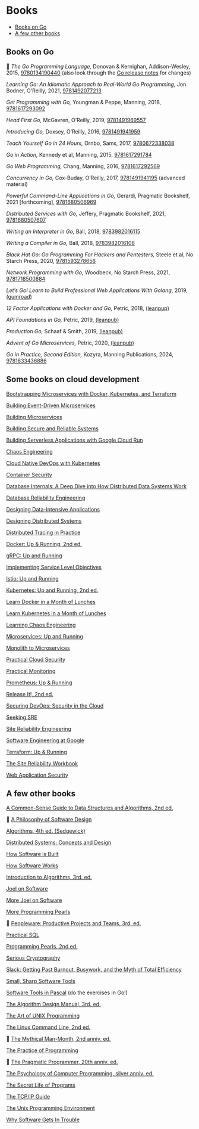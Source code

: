 # Books

- [Books on Go](#books-on-go)
- [A few other books](#a-few-other-books)

## Books on Go

&#x1F34E; <span>*The Go Programming Language,*</span> Donovan & Kernighan, Addison-Wesley, 2015,
[9780134190440](https://www.amazon.com/Programming-Language-Addison-Wesley-Professional-Computing/dp/0134190440) (also look through the [Go release notes](https://golang.org/doc/devel/release.html) for changes)

<span>*Learning Go: An Idiomatic Approach to Real-World Go Programming,*</span> Jon Bodner, O'Reilly, 2021, [9781492077213](https://www.amazon.com/Learning-Go-Idiomatic-Real-World-Programming/dp/1492077216)

<span>*Get Programming with Go,*</span> Youngman & Peppe, Manning, 2018, [9781617293092](https://www.amazon.com/Get-Programming-Go-Nathan-Youngman/dp/1617293091)

<span>*Head First Go,*</span> McGavren, O’Reilly, 2019, [9781491969557](https://www.amazon.com/Head-First-Go-Jay-McGavren/dp/1491969555)

<span>*Introducing Go,*</span> Doxsey, O’Reilly, 2016, [9781491941959](https://www.amazon.com/Introducing-Go-Reliable-Scalable-Programs/dp/1491941952)

<span>*Teach Yourself Go in 24 Hours,*</span> Ornbo, Sams, 2017, [9780672338038](https://www.amazon.com/Sams-Teach-Yourself-Hours-Programming/dp/0672338033)

<span>*Go in Action,*</span> Kennedy et al, Manning, 2015, [9781617291784](https://www.amazon.com/Go-Action-William-Kennedy/dp/1617291781)

<span>*Go Web Programming,*</span> Chang, Manning, 2016, [9781617292569](https://www.amazon.com/Web-Programming-Sau-Sheong-Chang/dp/1617292567)

<span>*Concurrency in Go,*</span> Cox-Buday, O’Reilly, 2017, [9781491941195](https://www.amazon.com/Programming-Language-Addison-Wesley-Professional-Computing/dp/0134190440)
(advanced material)

<span>*Powerful Command-Line Applications in Go,*</span> Gerardi, Pragmatic Bookshelf, 2021 [forthcoming], [9781680506969](https://www.amazon.com/Powerful-Command-Line-Applications-Go-Maintainable/dp/168050696X)

<span>*Distributed Services with Go,*</span> Jeffery, Pragmatic Bookshelf, 2021, [9781680507607](https://www.amazon.com/Distributed-Services-Go-Reliable-Maintainable/dp/1680507605)

<span>*Writing an Interpreter in Go,*</span> Ball, 2018, [9783982016115](https://www.amazon.com/Writing-Interpreter-Go-Thorsten-Ball/dp/3982016118)

<span>*Writing a Compiler in Go,*</span> Ball, 2018, [9783982016108](https://www.amazon.com/Writing-Compiler-Go-Thorsten-Ball/dp/398201610X)

<span>*Black Hat Go: Go Programming For Hackers and Pentesters,*</span> Steele et al, No Starch Press, 2020, [9781593278656](https://www.amazon.com/Black-Hat-Go-Programming-Pentesters/dp/1593278659)

<span>*Network Programming with Go,*</span> Woodbeck, No Starch Press, 2021, [9781718500884](https://www.amazon.com/Network-Programming-Go-Adam-Woodbeck/dp/1718500882)

<span>*Let’s Go! Learn to Build Professional Web Applications With Golang*</span>, 2019, [(gumroad)](https://lets-go.alexedwards.net)

<span>*12 Factor Applications with Docker and Go,*</span> Petric, 2018, [(leanpup)](https://leanpub.com/12fa-docker-golang)

<span>*API Foundations in Go,*</span> Petric, 2019, [(leanpub)](https://leanpub.com/api-foundations)

<span>*Production Go,*</span> Schaaf & Smith, 2019, [(leanpub)](https://leanpub.com/productiongo)

<span>*Advent of Go Microservices,*</span> Petric, 2020, [(leanpub)](https://leanpub.com/go-microservices)

<span>*Go in Practice, Second Edition,*</span> Kozyra, Manning Publications, 2024, [9781633436886](https://www.manning.com/books/go-in-practice-second-edition)

## Some books on cloud development
[Bootstrapping Microservices with Docker, Kubernetes, and Terraform](https://www.amazon.com/Bootstrapping-Microservices-Docker-Kubernetes-Terraform/dp/1617297216)

[Building Event-Driven Microservices](https://www.amazon.com/Building-Event-Driven-Microservices-Leveraging-Organizational/dp/1492057894)

[Building Microservices](https://www.amazon.com/Building-Microservices-Designing-Fine-Grained-Systems/dp/1491950358)

[Building Secure and Reliable Systems](https://www.amazon.com/Building-Secure-Reliable-Systems-Implementing/dp/1492083127)

[Building Serverless Applications with Google Cloud Run](https://www.amazon.com/Building-Serverless-Applications-Google-Cloud/dp/1492057096)

[Chaos Engineering](https://www.amazon.com/Chaos-Engineering-System-Resiliency-Practice/dp/1492043869)

[Cloud Native DevOps with Kubernetes](https://www.amazon.com/Cloud-Native-DevOps-Kubernetes-Applications/dp/1492040762)

[Container Security](https://www.amazon.com/Container-Security-Fundamental-Containerized-Applications/dp/1492056707)

[Database Internals: A Deep Dive into How Distributed Data Systems Work](https://www.amazon.com/Database-Internals-Deep-Distributed-Systems/dp/1492040347)

[Database Reliability Engineering](https://www.amazon.com/Database-Reliability-Engineering-Designing-Operating/dp/1491925949)

[Designing Data-Intensive Applications](https://www.amazon.com/Designing-Data-Intensive-Applications-Reliable-Maintainable/dp/1449373321)

[Designing Distributed Systems](https://www.amazon.com/Designing-Distributed-Systems-Patterns-Paradigms/dp/1491983647)

[Distributed Tracing in Practice](https://www.amazon.com/Distributed-Tracing-Practice-Instrumenting-Microservices/dp/1492056634)

[Docker: Up & Running, 2nd ed.](https://www.amazon.com/Docker-Shipping-Reliable-Containers-Production/dp/1492036730)

[gRPC: Up and Running](https://www.amazon.com/gRPC-Running-Building-Applications-Kubernetes/dp/1492058335)

[Implementing Service Level Objectives](https://www.amazon.com/Implementing-Service-Level-Objectives-Practical/dp/1492076813)

[Istio: Up and Running](https://www.amazon.com/Istio-Running-Service-Connect-Control/dp/1492043788)

[Kubernetes: Up and Running, 2nd ed.](https://www.amazon.com/Kubernetes-Running-Dive-Future-Infrastructure/dp/1492046531)

[Learn Docker in a Month of Lunches](https://www.amazon.com/Learn-Docker-Month-Lunches-Stoneman/dp/1617297054)

[Learn Kubernetes in a Month of Lunches](https://www.amazon.com/Learn-Kubernetes-Month-Lunches-Stoneman/dp/1617297984)

[Learning Chaos Engineering](https://www.amazon.com/Learning-Chaos-Engineering-Discovering-Experimentation/dp/1492051004)

[Microservices: Up and Running](https://www.amazon.com/Microservices-Step-Step-Microservice-Architecture/dp/1492075450)

[Monolith to Microservices](https://www.amazon.com/Monolith-Microservices-Evolutionary-Patterns-Transform/dp/1492047848)

[Practical Cloud Security](https://www.amazon.com/Practical-Cloud-Security-Secure-Deployment/dp/1492037516)

[Practical Monitoring](https://www.amazon.com/Practical-Monitoring-Effective-Strategies-World/dp/1491957352)

[Prometheus: Up & Running](https://www.amazon.com/Prometheus-Infrastructure-Application-Performance-Monitoring/dp/1492034142)

[Release It!, 2nd ed.](https://www.amazon.com/Release-Design-Deploy-Production-Ready-Software/dp/1680502395)

[Securing DevOps: Security in the Cloud](https://www.amazon.com/Securing-DevOps-Security-Julien-Vehent/dp/1617294136)

[Seeking SRE](https://www.amazon.com/Seeking-SRE-Conversations-Running-Production/dp/1491978864)

[Site Reliability Engineering](https://www.amazon.com/Site-Reliability-Engineering-Production-Systems/dp/149192912X)

[Software Engineering at Google](https://www.amazon.com/Software-Engineering-Google-Lessons-Programming/dp/1492082791)

[Terraform: Up & Running](https://www.amazon.com/Terraform-Running-Writing-Infrastructure-Code/dp/1492046906)

[The Site Reliability Workbook](https://www.amazon.com/Site-Reliability-Workbook-Practical-Implement/dp/1492029505)

[Web Application Security](https://www.amazon.com/Web-Application-Security-Exploitation-Countermeasures/dp/1492053112)


## A few other books
[A Common-Sense Guide to Data Structures and Algorithms, 2nd ed.](https://www.amazon.com/Common-Sense-Guide-Structures-Algorithms-Second/dp/1680507222)

&#x1F34E; [A Philosophy of Software Design](https://www.amazon.com/Philosophy-Software-Design-John-Ousterhout/dp/1732102201)

[Algorithms, 4th ed. (Sedgewick)](https://www.amazon.com/Algorithms-4th-Robert-Sedgewick/dp/032157351X)

[Distributed Systems: Concepts and Design](https://www.amazon.com/Distributed-Systems-Concepts-Design-5th/dp/0132143011)

[How Software is Built](https://www.amazon.com/How-Software-Built-Quality/dp/1497453232)

[How Software Works](https://www.amazon.com/How-Software-Works-Encryption-Technologies/dp/1593276664)

[Introduction to Algorithms, 3rd. ed.](https://www.amazon.com/Introduction-Algorithms-3rd-MIT-Press/dp/0262033844)

[Joel on Software](https://www.amazon.com/Joel-Software-Occasionally-Developers-Designers/dp/1590593898)

[More Joel on Software](https://www.amazon.com/More-Joel-Software-Occasionally-Developers/dp/1430209879)

[More Programming Pearls](https://www.amazon.com/More-Programming-Pearls-Confessions-Coder/dp/0201118890)

&#x1F34E; [Peopleware: Productive Projects and Teams, 3rd. ed.](https://www.amazon.com/Peopleware-Productive-Projects-Teams-3rd/dp/0321934113)

[Practical SQL](https://www.amazon.com/Practical-SQL-Beginners-Guide-Storytelling/dp/1593278276)

[Programming Pearls, 2nd ed.](https://www.amazon.com/Programming-Pearls-2nd-Jon-Bentley/dp/0201657880)

[Serious Cryptography](https://www.amazon.com/Serious-Cryptography-Practical-Introduction-Encryption/dp/1593278268)

[Slack: Getting Past Burnout, Busywork, and the Myth of Total Efficiency](https://www.amazon.com/Slack-Getting-Burnout-Busywork-Efficiency/dp/0767907698)

[Small, Sharp Software Tools](https://www.amazon.com/Small-Sharp-Software-Tools-Combinatoric/dp/1680502964)

[Software Tools in Pascal](https://www.amazon.com/Software-Tools-Pascal-Brian-Kernighan/dp/0201103427) (do the exercises in Go!)

[The Algorithm Design Manual, 3rd. ed.](https://www.amazon.com/Algorithm-Design-Manual-Computer-Science/dp/3030542556)

[The Art of UNIX Programming](https://www.amazon.com/UNIX-Programming-Addison-Wesley-Professional-Computng/dp/0131429019)

[The Linux Command Line, 2nd ed.](https://www.amazon.com/Linux-Command-Line-2nd-Introduction/dp/1593279523)

&#x1F34E; [The Mythical Man-Month, 2nd anniv. ed.](https://www.amazon.com/Mythical-Man-Month-Software-Engineering-Anniversary/dp/0201835959)

[The Practice of Programming](https://www.amazon.com/Practice-Programming-Addison-Wesley-Professional-Computing/dp/020161586X)

&#x1F34E; [The Pragmatic Programmer, 20th anniv. ed.](https://www.amazon.com/Pragmatic-Programmer-journey-mastery-Anniversary/dp/0135957052)

[The Psychology of Computer Programming, silver anniv. ed.](https://www.amazon.com/Psychology-Computer-Programming-Silver-Anniversary/dp/0932633420)

[The Secret Life of Programs](https://www.amazon.com/Secret-Life-Programs-Understand-Computers/dp/1593279701)

[The TCP/IP Guide](https://www.amazon.com/TCP-Guide-Comprehensive-Illustrated-Protocols/dp/159327047X)

[The Unix Programming Environment](https://www.amazon.com/Unix-Programming-Environment-Prentice-Hall-Software/dp/013937681X)

[Why Software Gets In Trouble](https://www.amazon.com/Why-Software-Gets-Trouble-Quality/dp/1497511275)

